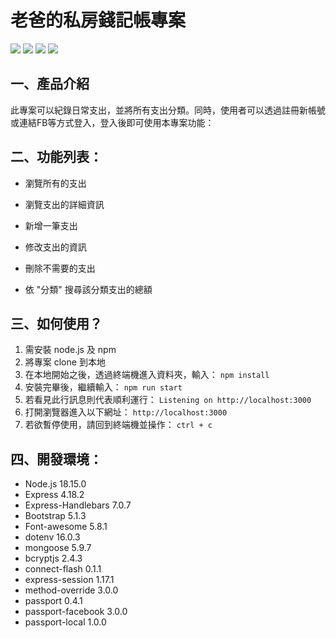 # 老爸的私房錢記帳專案

![](https://hackmd.io/_uploads/BkE4rfUB3.png)
![](https://hackmd.io/_uploads/ByMdSGIS3.png)
![](https://hackmd.io/_uploads/BkUuHGUr2.png)
![](https://hackmd.io/_uploads/S1FFSMIS3.png)

## 一、產品介紹

此專案可以紀錄日常支出，並將所有支出分類。同時，使用者可以透過註冊新帳號或連結FB等方式登入，登入後即可使用本專案功能：

## 二、功能列表：

- 瀏覽所有的支出

- 瀏覽支出的詳細資訊

- 新增一筆支出

- 修改支出的資訊

- 刪除不需要的支出

- 依 "分類" 搜尋該分類支出的總額

## 三、如何使用？

1. 需安裝 node.js 及 npm
2. 將專案 clone 到本地
3. 在本地開始之後，透過終端機進入資料夾，輸入：
   `npm install`
4. 安裝完畢後，繼續輸入：
   `npm run start`
5. 若看見此行訊息則代表順利運行：
   `Listening on http://localhost:3000`
6. 打開瀏覽器進入以下網址：
   `http://localhost:3000`
7. 若欲暫停使用，請回到終端機並操作：
   `ctrl + c`

## 四、開發環境：

- Node.js 18.15.0
- Express 4.18.2
- Express-Handlebars 7.0.7
- Bootstrap 5.1.3
- Font-awesome 5.8.1
- dotenv 16.0.3
- mongoose 5.9.7
- bcryptjs 2.4.3
- connect-flash 0.1.1
- express-session 1.17.1
- method-override 3.0.0
- passport 0.4.1
- passport-facebook 3.0.0
- passport-local 1.0.0
